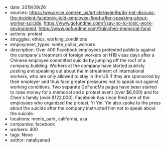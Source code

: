 - date: 2019/09/26
- sources: https://www.vice.com/en_us/article/qvgn9q/do-not-discuss-the-incident-facebook-told-employee-fired-after-speaking-about-worker-suicide, https://www.gofundme.com/f/say-no-to-toxic-work-environment, https://www.gofundme.com/f/qinchen-memorial-fund
- actions: protest
- struggles: ethics, working_conditions
- employment_types: white_collar_workers
- description: Over 400 Facebook employees protested publicly against the company's treatment of foreign workers on H1B visas days after a Chinese employee committed suicide by jumping off the roof of a company building. Workers at the company have started publicly posting and speaking out about the mistreatment of international workers, who are only allowed to stay in the US if they are sponsored by their employer and thus face greater pressures not to speak out against working conditions. Two separate GoFundMe pages have been started to raise money for a memorial and a protest event (over $6,000) and for Chen's family (over $122,000). Facebook has since fired one of the employees who organized the protest, Yi Yin. Yin also spoke to the press about the suicide after the company instructed him not to speak about the suicide. 
- locations: menlo_park, california, usa
- companies: facebook
- workers: 400
- tags: None
- author: nataliyaned
